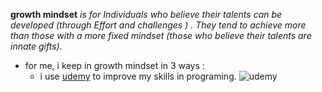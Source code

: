 
 **growth mindset** *is for Individuals who believe their talents can be developed (through Effort and challenges ) .  They tend to achieve more than those with a more fixed mindset (those who believe their talents are innate gifts).*

- for me, i keep in growth mindset in 3 ways :
  - i use [udemy](https://www.udemy.com/) to improve my skills in programing. ![udemy](https://about.udemy.com/wp-content/uploads/2017/10/NewUlogo-large-1.png)
